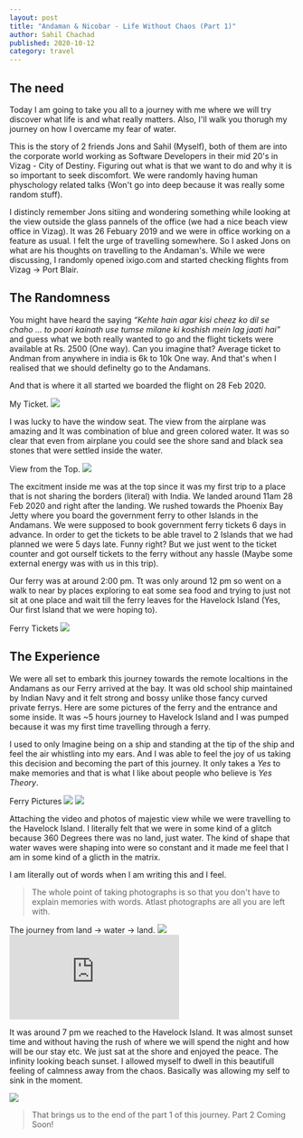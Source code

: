 ```yaml
---
layout: post
title: "Andaman & Nicobar - Life Without Chaos (Part 1)"
author: Sahil Chachad
published: 2020-10-12
category: travel
---
```

## The need


Today I am going to take you all to a journey with me where we will try discover what life is and what really matters. Also, I'll walk you thorugh my journey on how I overcame my fear of water.

This is the story of 2 friends Jons and Sahil (Myself), both of them are into the corporate world working as Software Developers in their mid 20's in Vizag - City of Destiny.
Figuring out what is that we want to do and why it is so important to seek discomfort. We were randomly having human physchology related talks (Won't go into deep because it was really some random stuff).

I distincly remember Jons sitiing and wondering something while looking at the view outside the glass pannels of the office (we had a nice beach view office in Vizag). It was 26 Febuary 2019 and we were in office working on a feature as usual. I felt the urge of travelling somewhere. So I asked Jons on what are his thoughts on travelling to the Andaman's. While we were discussing, I randomly opened ixigo.com and started checking flights from Vizag -> Port Blair.

## The Randomness
You might have heard the saying *“Kehte hain agar kisi cheez ko dil se chaho … to poori kainath use tumse milane ki koshish mein lag jaati hai”* and guess what we both really wanted to go and the flight tickets were available at Rs. 2500 (One way). Can you imagine that? Average ticket to Andman from anywhere in india is 6k to 10k One way. And that's when I realised that we should definelty go to the Andamans.

And that is where it all started we boarded the flight on 28 Feb 2020.

<span class="marginnote">
   My Ticket.
</span>
<img src='/assets/images/travel/andaman/andaman-ticket.jpg'>

I was lucky to have the window seat. The view from the airplane was amazing and It was combination of blue and green colored water. It was so clear that even from airplane you could see the shore sand and black sea stones that were settled inside the water.

<span class="marginnote">
   View from the Top.
</span>
<img src='/assets/images/travel/andaman/flight-view.jpg'>

The excitment inside me was at the top since it was my first trip to a place that is not sharing the borders (literal) with India. We landed around 11am 28 Feb 2020 and right after the landing. We rushed towards the Phoenix Bay Jetty where you board the government ferry to other Islands in the Andamans. We were supposed to book government ferry tickets 6 days in advance. In order to get the tickets to be able travel to 2 Islands that we had planned we were 5 days late. Funny right? But we just went to the ticket counter and got ourself tickets to the ferry without any hassle (Maybe some external energy was with us in this trip).

Our ferry was at around 2:00 pm. Tt was only around 12 pm so went on a walk to near by places exploring to eat some sea food and trying to just not sit at one place and wait till the ferry leaves for the Havelock Island (Yes, Our first Island that we were hoping to).

<span class="marginnote">
   Ferry Tickets
</span>
<img src='/assets/images/travel/andaman/havelock-tickets.jpg'>

## The Experience

We were all set to embark this journey towards the remote localtions in the Andamans as our Ferry arrived at the bay. It was old school ship maintained by Indian Navy and it felt strong and bossy unlike those fancy curved private ferrys. Here are some pictures of the ferry and the entrance and some inside. It was ~5 hours journey to Havelock Island and I was pumped because it was my first time travelling through a ferry.

I used to only Imagine being on a ship and standing at the tip of the ship and feel the air whistling into my ears. And I was able to feel the joy of us taking this decision and becoming the part of this journey. It only takes a *Yes* to make memories and that is what I like about people who believe is *Yes Theory*.

<span class="marginnote">
   Ferry Pictures
</span>
<img src='/assets/images/travel/andaman/wandoor.jpg'>

<img src='/assets/images/travel/andaman/wandoorinside.jpg'>

Attaching the video and photos of majestic view while we were travelling to the Havelock Island. I literally felt that we were in some kind of a glitch because 360 Degrees there was no land, just water. The kind of shape that water waves were shaping into were so constant and it made me feel that I am in some kind of a glicth in the matrix.

I am literally out of words when I am writing this and I feel.

> The whole point of taking photographs is so that you don't have to explain memories with words.
> Atlast photographs are all you are left with.

<span class="marginnote">
   The journey from land -> water -> land.
</span>
<img src='/assets/images/travel/andaman/island-sea.jpg'>

<div class="iframe-container">
  <iframe class="responsive-iframe" src="https://www.youtube.com/embed/7l_pEeTZzts" allow="accelerometer; autoplay; clipboard-write; encrypted-media; gyroscope; picture-in-picture" allowfullscreen frameborder="0">
  </iframe>
</div>

It was around 7 pm we reached to the Havelock Island. It was almost sunset time and without having the rush of where we will spend the night and how will be our stay etc. We just sat at the shore and enjoyed the peace. The infinity looking beach sunset. I allowed myself to dwell in this beautifull feeling of calmness away from the chaos. Basically was allowing my self to sink in the moment.

<img src='/assets/images/travel/andaman/sunset.jpg'>

> That brings us to the end of the part 1 of this journey. Part 2 Coming Soon!

<!-- The covid-19 situation has given all of us a hard time - both for our physical and mental health. We have been forced to lose a part of our identities. I used to be an avid hiker - especially in the monsoon. This season, I could go only for one trek<span class="margin-toggle sidenote-number"></span><span class="sidenote">Here in India, we call hiking *trekking*</span>. It was a short and beautiful hike near Mumbai.

<span class="marginnote">
   My friend, Vikash, at the summit.
</span>
<img src='/assets/images/writing/vikash.jpg'>

I am forced to lose my hiker identity this season. I'm also forced off my gym identity. Now I have to find a new identity to fill the void. I think I've subconsciously decided that writing will be that identity. I started writing long mails, tutorials in our [internal wiki](http://172.24.195.84:4000/outline-self-hosted-wiki.html) and in general more text. I think blogging is one place where I can put my thoughts down and create an identity.

I am not alone in this desire to fill the identity void. My friend, Bhargava, started vlogging and created a new identity for himself. Here's his vlog where he went trekking to a place 100 km North of Mumbai.

 <div class="iframe-container">
  <iframe class="responsive-iframe" src="https://youtu.be/7l_pEeTZzts" allow="accelerometer; autoplay; clipboard-write; encrypted-media; gyroscope; picture-in-picture" allowfullscreen frameborder="0">
  </iframe>
</div> 

## Why write?

One random day, I have read this [tweet by James Clear](https://twitter.com/JamesClear/status/1289976285028954113). Subconsciously, it gave me a voice and articulation on why I (should?) like writing:

> Many people assume they are bad at writing because it is hard. This is like assuming you are bad at weightlifting because the weight is heavy.
>
> Writing is useful because it is hard. It's the effort that goes into writing a clear sentence that leads to better thinking.

What makes me like writing is the fact that I'm forced to organize my thoughts in a sequential and coherent manner. It's the intellectual challenge that makes it interesting. Another reason to write is the same one why people like to take notes - to preserve ideas and state of mind. Therefore, I write for myself - to organize, archive and chronicle my thoughts and learnings.

I am inspired by the scientists who produced copious amounts of notes and papers. I've been reading about [Edsger W. Dijkstra](https://en.wikipedia.org/wiki/Edsger_W._Dijkstra) and how [he wrote](https://www.cs.utexas.edu/users/EWD/) "technical notes, trip reports, insightful observations, and pungent commentaries, known collectively as *EWDs*". I loved how [Leslie Lamport](https://en.wikipedia.org/wiki/Leslie_Lamport) have written down his [scientific autobiography](http://lamport.azurewebsites.net/pubs/pubs.html) by annotating his works with their genesis. Both of them have won Turing Award<span class="margin-toggle sidenote-number"></span><span class="sidenote">Also known as Nobel Prize for Computer Science</span>. So writing can't be a bad thing.

Writing, especially if public, makes me vulnerable. It opens my ideas and thoughts to criticism. I can't be alone in this - stereotype of a [tortured artist](https://en.wikipedia.org/wiki/Tortured_artist) is probably an evidence. However, I realized that people don't give a damn - certainly not about my writing. So I might as well keep on doing what I like.

## What do I write?

Now that I've decided to write, next question is what exactly do I write about. I think I should consider my blog as `journal++`. These days, I've ramped up my learning curve. So, I probably should write about all the cool stuff I've been learning. So what am I learning?
### Science

I always loved science and was fascinated by the process of discovery. I've figured that the best, but not the easiest way to learn new science is to read textbooks! An alternative I've found is *Very Short Introductions* series by Oxford University Press. These are accessible <200 page introductions written by the experts of the field.

Main themes of my learning, outside my work, is a philosophical *How are we?*. I've read a [textbook on geology](https://books.google.co.in/books/about/Essentials_of_Geology.html?id=dKAjswEACAAJ&source=kp_book_description&redir_esc=y) to know the origins of our home, Earth. It was fun learning about volcanoes, tectonic plates and geological history. I read a [textbook](https://books.google.co.in/books/about/Biology.html?id=hc-fAgAAQBAJ&source=kp_book_description&redir_esc=y) on biology and was fascinated by how much we know about life and its machinery! Next book I picked up was on [zoology and animal diversity](https://books.google.co.in/books/about/Animal_Diversity.html?id=HJl7zQEACAAJ&source=kp_book_description&redir_esc=y). I always thought evolution is figured out and was surprised by how we much *do not* know about life's machinations!

I've been reading more papers/books about systems biology, evolution and neuroscience. I will write accessible notes about my learnings for my future self and my readers. One consideration for me is the accuracy of my notes in terms of the current known science. But I learnt<span class="margin-toggle sidenote-number"></span><span class="sidenote">See my above thoughts on writing as vulnerability</span> that I need not to be too hard on myself :).

### Companies

Thanks to the pandemic and the following recession, my friends and I are big into investing! We've started to decrease our share of mutual funds and increased our direct equity exposure. In the process, I've learnt a lot about companies and how they grow. I'm now able to read and understand annual reports.

I am starting to see patterns in the tech industry I work in and the technologies I use. My post on [Nvidia, ARM and AI](chsasank.github.io/nvidia-arm-aquisition-ai-explained.html) is in this direction. I thoroughly enjoyed writing it. I want to continue to hone my skills by analyzing more companies/technologies.

### Trip reports

My interests in life are not just science and technology! I love travelling and hiking. Thanks to Bhargava, I'm now a pretty decent alpine snowboarder! Recently I am beginning to appreciate photography. Inspired by Dijkstra, I want to maintain 'trip reports' of all the cool trips I make. Of course, the current covid situation has limited by travelling. May be I can write about my travels retrospectively and relive those moments in my mind!

<span class="marginnote">
   My friend Ranadeep. Photo taken in our snowboarding mecca, Gulmarg.
</span>
<img src='/assets/images/writing/ranadeep.jpg'>


I was hanging out with my friend [Ankit](https://ankitmodi.github.io/) the other day and he was telling me how he writes for entertainment. He is right: writing and creation is more fun than just reading or discussion i.e. consumption. It's certainly not easy but that's what makes it so awesome - just like hiking. I will end this note with a quote from English Philosopher [Francis Bacon](https://en.wikipedia.org/wiki/Francis_Bacon), who developed [scientific method](https://en.wikipedia.org/wiki/Scientific_method):

> Reading maketh a full man; conference a ready man; and writing an exact man. -->